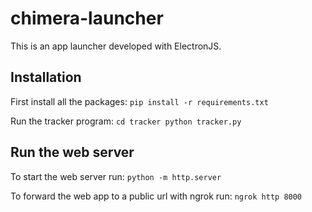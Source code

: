 # chimera-launcher
This is an app launcher developed with ElectronJS.

## Installation

First install all the packages:
``
pip install -r requirements.txt
``

Run the tracker program:
``
cd tracker
python tracker.py
``

## Run the web server

To start the web server run:
``
python -m http.server
``

To forward the web app to a public url with ngrok run:
``
ngrok http 8000
``